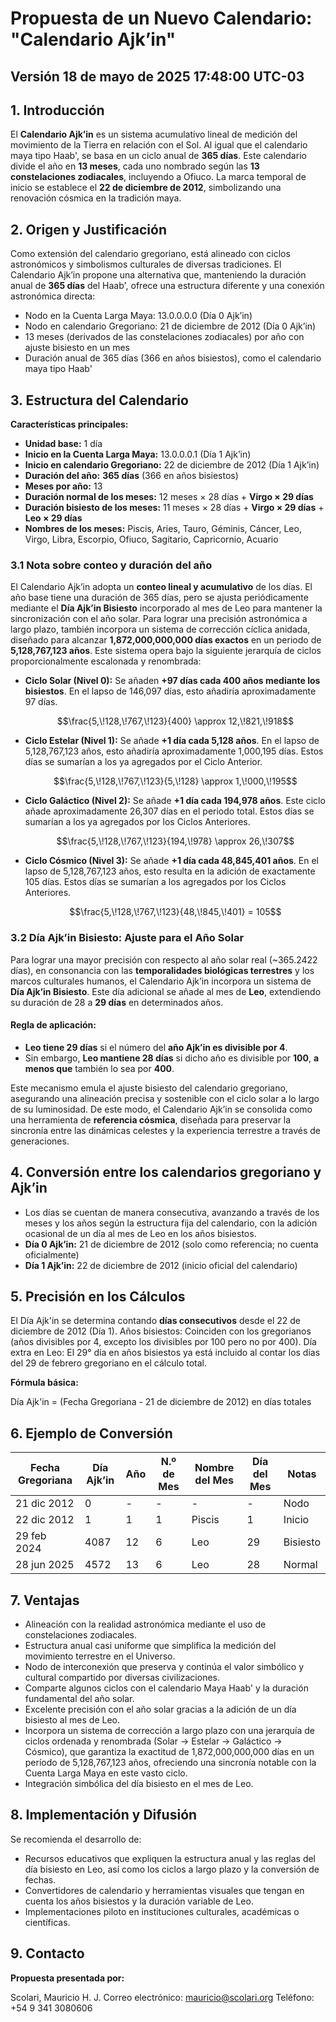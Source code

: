 # Propuesta de un Nuevo Calendario: "Calendario Ajk’in"
## Versión 18 de mayo de 2025 17:48:00 UTC-03

## 1. Introducción

El **Calendario Ajk’in** es un sistema acumulativo lineal de medición del movimiento de la Tierra en relación con el Sol. Al igual que el calendario maya tipo Haab', se basa en un ciclo anual de **365 días**. Este calendario divide el año en **13 meses**, cada uno nombrado según las **13 constelaciones zodiacales**, incluyendo a Ofiuco. La marca temporal de inicio se establece el **22 de diciembre de 2012**, simbolizando una renovación cósmica en la tradición maya.

## 2. Origen y Justificación

Como extensión del calendario gregoriano, está alineado con ciclos astronómicos y simbolismos culturales de diversas tradiciones. El Calendario Ajk’in propone una alternativa que, manteniendo la duración anual de **365 días** del Haab', ofrece una estructura diferente y una conexión astronómica directa:

* Nodo en la Cuenta Larga Maya: 13.0.0.0.0 (Día 0 Ajk’in)
* Nodo en calendario Gregoriano: 21 de diciembre de 2012 (Día 0 Ajk’in)
* 13 meses (derivados de las constelaciones zodiacales) por año con ajuste bisiesto en un mes
* Duración anual de 365 días (366 en años bisiestos), como el calendario maya tipo Haab'

## 3. Estructura del Calendario

**Características principales:**

* **Unidad base:** 1 día
* **Inicio en la Cuenta Larga Maya:** 13.0.0.0.1 (Día 1 Ajk’in)
* **Inicio en calendario Gregoriano:** 22 de diciembre de 2012 (Día 1 Ajk’in)
* **Duración del año:** **365 días** (366 en años bisiestos)
* **Meses por año:** 13
* **Duración normal de los meses:** 12 meses × 28 días + **Virgo × 29 días**
* **Duración bisiesto de los meses:** 11 meses × 28 días + **Virgo × 29 días** + **Leo × 29 días**
* **Nombres de los meses:** Piscis, Aries, Tauro, Géminis, Cáncer, Leo, Virgo, Libra, Escorpio, Ofiuco, Sagitario, Capricornio, Acuario

### 3.1 Nota sobre conteo y duración del año

El Calendario Ajk’in adopta un **conteo lineal y acumulativo** de los días. El año base tiene una duración de 365 días, pero se ajusta periódicamente mediante el **Día Ajk’in Bisiesto** incorporado al mes de Leo para mantener la sincronización con el año solar. Para lograr una precisión astronómica a largo plazo, también incorpora un sistema de corrección cíclica anidada, diseñado para alcanzar **1,872,000,000,000 días exactos** en un periodo de **5,128,767,123 años**. Este sistema opera bajo la siguiente jerarquía de ciclos proporcionalmente escalonada y renombrada:

* **Ciclo Solar (Nivel 0):** Se añaden **+97 días cada 400 años mediante los bisiestos**. En el lapso de 146,097 días, esto añadiría aproximadamente 97 días.

	$$\frac{5,\!128,\!767,\!123}{400} \approx 12,\!821,\!918$$
	
* **Ciclo Estelar (Nivel 1):** Se añade **+1 día cada 5,128 años**. En el lapso de 5,128,767,123 años, esto añadiría aproximadamente 1,000,195 días. Estos días se sumarían a los ya agregados por el Ciclo Anterior.

    $$\frac{5,\!128,\!767,\!123}{5,\!128} \approx 1,\!000,\!195$$

* **Ciclo Galáctico (Nivel 2):** Se añade **+1 día cada 194,978 años**. Este ciclo añade aproximadamente 26,307 días en el periodo total. Estos días se sumarían a los ya agregados por los Ciclos Anteriores.

    $$\frac{5,\!128,\!767,\!123}{194,\!978} \approx 26,\!307$$

* **Ciclo Cósmico (Nivel 3):** Se añade **+1 día cada 48,845,401 años**. En el lapso de 5,128,767,123 años, esto resulta en la adición de exactamente 105 días. Estos días se sumarían a los agregados por los Ciclos Anteriores.

    $$\frac{5,\!128,\!767,\!123}{48,\!845,\!401} = 105$$

### 3.2 Día Ajk’in Bisiesto: Ajuste para el Año Solar

Para lograr una mayor precisión con respecto al año solar real (\~365.2422 días), en consonancia con las **temporalidades biológicas terrestres** y los marcos culturales humanos, el Calendario Ajk’in incorpora un sistema de **Día Ajk’in Bisiesto**. Este día adicional se añade al mes de **Leo**, extendiendo su duración de 28 a **29 días** en determinados años.

#### Regla de aplicación:

* **Leo tiene 29 días** si el número del **año Ajk’in es divisible por 4**.
* Sin embargo, **Leo mantiene 28 días** si dicho año es divisible por **100**, **a menos que** también lo sea por **400**.

Este mecanismo emula el ajuste bisiesto del calendario gregoriano, asegurando una alineación precisa y sostenible con el ciclo solar a lo largo de su luminosidad. De este modo, el Calendario Ajk’in se consolida como una herramienta de **referencia cósmica**, diseñada para preservar la sincronía entre las dinámicas celestes y la experiencia terrestre a través de generaciones.

## 4. Conversión entre los calendarios gregoriano y Ajk’in

* Los días se cuentan de manera consecutiva, avanzando a través de los meses y los años según la estructura fija del calendario, con la adición ocasional de un día al mes de Leo en los años bisiestos.
* **Día 0 Ajk’in:** 21 de diciembre de 2012 (solo como referencia; no cuenta oficialmente)
* **Día 1 Ajk’in:** 22 de diciembre de 2012 (inicio oficial del calendario)

## 5. Precisión en los Cálculos

El Día Ajk'in se determina contando **días consecutivos** desde el 22 de diciembre de 2012 (Día 1).
Años bisiestos: Coinciden con los gregorianos (años divisibles por 4, excepto los divisibles por 100 pero no por 400).
Día extra en Leo: El 29° día en años bisiestos ya está incluido al contar los días del 29 de febrero gregoriano en el cálculo total.

**Fórmula básica:**

Día Ajk'in = (Fecha Gregoriana - 21 de diciembre de 2012) en días totales

## 6. Ejemplo de Conversión

| Fecha Gregoriana | Día Ajk’in | Año | N.º de Mes | Nombre del Mes | Día del Mes | Notas        |
| ---------------- | ---------- | --- | ---------- | -------------- | ----------- | ------------ |
| 21 dic 2012      | 0          | -   | -          | -              | -           | Nodo         |
| 22 dic 2012      | 1          | 1   | 1          | Piscis         | 1           | Inicio       |
| 29 feb 2024      | 4087       | 12  | 6          | Leo            | 29          | Bisiesto     |
| 28 jun 2025      | 4572       | 13  | 6          | Leo            | 28          | Normal       |

## 7. Ventajas

* Alineación con la realidad astronómica mediante el uso de constelaciones zodiacales.
* Estructura anual casi uniforme que simplifica la medición del movimiento terrestre en el Universo.
* Nodo de interconexión que preserva y continúa el valor simbólico y cultural compartido por diversas civilizaciones.
* Comparte algunos ciclos con el calendario Maya Haab' y la duración fundamental del año solar.
* Excelente precisión con el año solar gracias a la adición de un día bisiesto al mes de Leo.
* Incorpora un sistema de corrección a largo plazo con una jerarquía de ciclos ordenada y renombrada (Solar -> Estelar -> Galáctico -> Cósmico), que garantiza la exactitud de 1,872,000,000,000 días en un período de 5,128,767,123 años, ofreciendo una sincronía notable con la Cuenta Larga Maya en este vasto ciclo.
* Integración simbólica del día bisiesto en el mes de Leo.

## 8. Implementación y Difusión

Se recomienda el desarrollo de:

* Recursos educativos que expliquen la estructura anual y las reglas del día bisiesto en Leo, así como los ciclos a largo plazo y la conversión de fechas.
* Convertidores de calendario y herramientas visuales que tengan en cuenta los años bisiestos y la duración variable de Leo.
* Implementaciones piloto en instituciones culturales, académicas o científicas.

## 9. Contacto

**Propuesta presentada por:**

Scolari, Mauricio H. J.
Correo electrónico: [mauricio@scolari.org](mailto:mauricio@scolari.org)
Teléfono: +54 9 341 3080606
